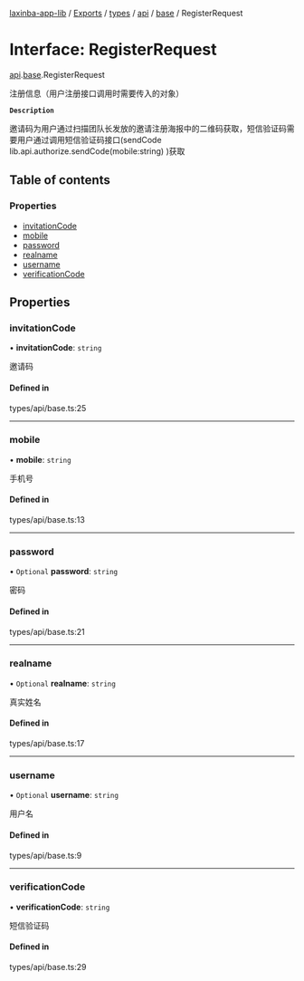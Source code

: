 [laxinba-app-lib](../README.md) / [Exports](../modules.md) / [types](../modules/types.md) / [api](../modules/types.api.md) / [base](../modules/types.api.base.md) / RegisterRequest

# Interface: RegisterRequest

[api](../modules/types.api.md).[base](../modules/types.api.base.md).RegisterRequest

注册信息（用户注册接口调用时需要传入的对象）

**`Description`**

邀请码为用户通过扫描团队长发放的邀请注册海报中的二维码获取，短信验证码需要用户通过调用短信验证码接口(sendCode lib.api.authorize.sendCode(mobile:string) )获取

## Table of contents

### Properties

- [invitationCode](types.api.base.RegisterRequest.md#invitationcode)
- [mobile](types.api.base.RegisterRequest.md#mobile)
- [password](types.api.base.RegisterRequest.md#password)
- [realname](types.api.base.RegisterRequest.md#realname)
- [username](types.api.base.RegisterRequest.md#username)
- [verificationCode](types.api.base.RegisterRequest.md#verificationcode)

## Properties

### invitationCode

• **invitationCode**: `string`

邀请码

#### Defined in

types/api/base.ts:25

___

### mobile

• **mobile**: `string`

手机号

#### Defined in

types/api/base.ts:13

___

### password

• `Optional` **password**: `string`

密码

#### Defined in

types/api/base.ts:21

___

### realname

• `Optional` **realname**: `string`

真实姓名

#### Defined in

types/api/base.ts:17

___

### username

• `Optional` **username**: `string`

用户名

#### Defined in

types/api/base.ts:9

___

### verificationCode

• **verificationCode**: `string`

短信验证码

#### Defined in

types/api/base.ts:29
